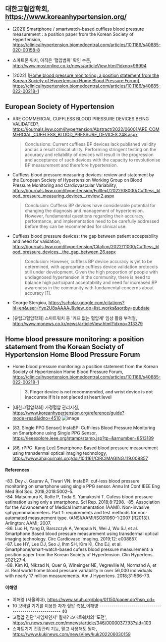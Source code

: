 


## 대한고혈압학회, https://www.koreanhypertension.org/
- [2021] Smartphone / smartwatch-based cuffless blood pressure measurement : a position paper from the Korean Society of Hypertension, https://clinicalhypertension.biomedcentral.com/articles/10.1186/s40885-020-00158-8
- 스마트폰·워치, 아직은 ‘혈압범위’ 확인 수준, http://www.mostonline.co.kr/news/articleView.html?idxno=96994

- [2022] [[Home blood pressure monitoring: a position statement from the Korean Society of Hypertension Home Blood Pressure Forum](https://github.com/Kwangkee/Digital-Healthcare/blob/main/Cuffless.md#home-blood-pressure-monitoring-a-position-statement-from-the-korean-society-of-hypertension-home-blood-pressure-forum)], https://clinicalhypertension.biomedcentral.com/articles/10.1186/s40885-022-00218-1

## European Society of Hypertension
- ARE COMMERCIAL CUFFLESS BLOOD PRESSURE DEVICES BEING VALIDATED?, https://journals.lww.com/jhypertension/Abstract/2022/06001/ARE_COMMERCIAL_CUFFLESS_BLOOD_PRESSURE_DEVICES.248.aspx
  >Conclusions: Current cuffless BP devices lack published validity and as a result clinical utility. Performing stringent testing on the accuracy and reliability of devices will result in the progression and acceptance of such devices with the capacity to revolutionise BP measurement and therefore hypertension.
- Cuffless blood pressure measuring devices: review and statement by the European Society of Hypertension Working Group on Blood Pressure Monitoring and Cardiovascular Variability, https://journals.lww.com/jhypertension/Fulltext/2022/08000/Cuffless_blood_pressure_measuring_devices__review.2.aspx
  >Conclusion: Cuffless BP devices have considerable potential for changing the diagnosis and management of hypertension. However, fundamental questions regarding their accuracy, performance, and implementation need to be carefully addressed before they can be recommended for clinical use.
- Cuffless blood pressure devices: the gap between patient acceptability and need for validation, https://journals.lww.com/jhypertension/Citation/2022/11000/Cuffless_blood_pressure_devices__the_gap_between.26.aspx
  >Conclusion: However, cuffless BP device accuracy is yet to be determined, with appropriate cuffless device validation protocols still under development. Given the high proportion of people with undiagnosed hypertension in the community, there is need to balance high participant acceptability and need for increased BP awareness in the community with fundamental concerns about accuracy [1].
- George Stergiou, https://scholar.google.com/citations?hl=en&user=Yyo2U8sAAAAJ&view_op=list_works&sortby=pubdate

- [유럽고혈압학회] 스마트워치 등 '커프 없는 혈압계' 임상 활용 부적절, http://www.monews.co.kr/news/articleView.html?idxno=313379





## Home blood pressure monitoring: a position statement from the Korean Society of Hypertension Home Blood Pressure Forum
- Home blood pressure monitoring: a position statement from the Korean Society of Hypertension Home Blood Pressure Forum, https://clinicalhypertension.biomedcentral.com/articles/10.1186/s40885-022-00218-1

  >**3. Finger device is not recommended, and wrist device is not inaccurate if it is not placed at heart level**

- [대한고혈압학회] 가정혈압 관리지침, https://www.koreanhypertension.org/reference/guide?mode=read&idno=4510
![image](https://user-images.githubusercontent.com/109835677/194841475-c1123e71-46d7-49cb-bbb5-d30df7fa2829.png)

- [83, Single PPG Sensor] InstaBP: Cuff-less Blood Pressure Monitoring on Smartphone using Single PPG Sensor, https://ieeexplore.ieee.org/stamp/stamp.jsp?tp=&arnumber=8513189
- [86, rPPG: Kang Lee] Smartphone-Based blood pressure measurement using transdermal optical imaging technology, https://www.ahajournals.org/doi/10.1161/CIRCIMAGING.119.008857

#### References
-83. Dey J, Gaurav A, Tiwari VN. InstaBP: cuf-less blood pressure monitoring on smartphone using single PPG sensor. Annu Int Conf IEEE Eng Med Biol Soc. 2018;2018:5002–5.  
-84. Matsumura K, Rolfe P, Toda S, Yamakoshi T. Cufess blood pressure estimation using only a smartphone. Sci Rep. 2018;8:7298.
-85. Association for the Advancement of Medical Instrumentation (AAMI). Non-invasive sphygmomanometers. Part 1: requirements and test methods for non-automated measurement type. (ANSI/AAMI/ISO81060–1:2007 [R2013]). Arlington: AAMI; 2007.  
-86. Luo H, Yang D, Barszczyk A, Vempala N, Wei J, Wu SJ, et al. Smartphone Based blood pressure measurement using transdermal optical imaging technology. Circ Cardiovasc Imaging. 2019;12: e008857.  
-87. Lee HY, Lee DJ, Seo J, Ihm SH, Kim KI, Cho EJ, et al. Smartphone/smart‑watch-based cufess blood pressure measurement: a position paper from the Korean Society of Hypertension. Clin Hypertens. 2021;27:4.  
-88. Kim KI, Nikzad N, Quer G, Wineinger NE, Vegreville M, Normand A, et al. Real world home blood pressure variability in over 56,000 individuals with nearly 17 million measurements. Am J Hypertens. 2018;31:566–73.  

#### 이해영
- 이해영 (서울의대), https://www.snuh.org/blog/01150/paper.do?hsp_cd=  
- 10	 모바일 기기를 이용한 자가 혈압 측정_이해영 ------------------------------------------------------- 40
- 고혈압 진단 '게임체인저' 될까? 스마트워치의 '도전', https://n.news.naver.com/mnews/article/346/0000037793?sid=103
- 스마트기기 건강관리 기능, 믿고 사용해도 될까, https://www.kukinews.com/newsView/kuk202206030159 

